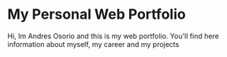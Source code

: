 # My Personal Web Portfolio

Hi, Im Andres Osorio and this is my web portfolio. You'll find here information about myself, my career and my projects
